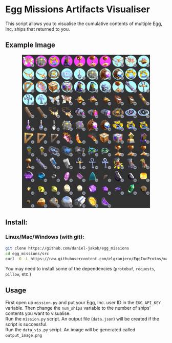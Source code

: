 # Egg Missions Artifacts Visualiser

This script allows you to visualise the cumulative contents of multiple Egg, Inc. ships that returned to you.

## Example Image

<p align="center">
<img src="example_output.png" alt="output example image" width="400" alt="Sublime's custom image"/
</p>

## Install:

### Linux/Mac/Windows (with git):

```bash
git clone https://github.com/daniel-jakob/egg_missions
cd egg_missions/src
curl -O -L https://raw.githubusercontent.com/elgranjero/EggIncProtos/main/ei/python/ei_pb2.py
```

You may need to install some of the dependencies (`protobuf`, `requests`, `pillow`, etc.)

## Usage

First open up `mission.py` and put your Egg, Inc. user ID in the `EGG_API_KEY` variable. Then change the `num_ships` variable to the number of ships' contents you want to visualise.
<br>
Run the `mission.py` script. An output file (`data.json`) will be created if the script is successful.
<br>
Run the `data_vis.py` script. An image will be generated called `output_image.png`
